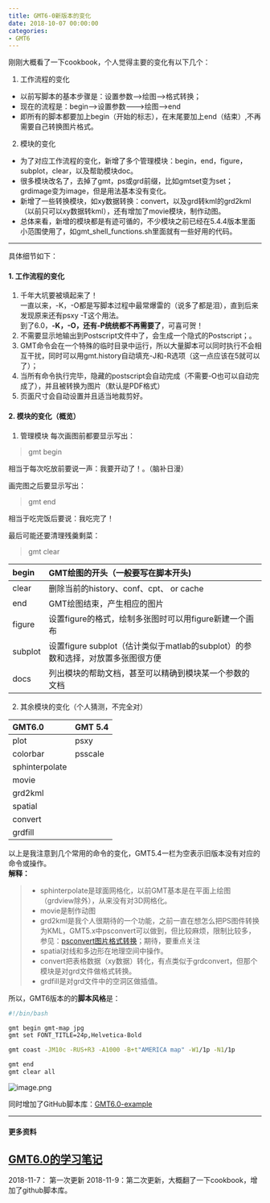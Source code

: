 ```yaml
---
title: GMT6-0新版本的变化
date: 2018-10-07 00:00:00
categories:
- GMT6
---
```

刚刚大概看了一下cookbook，个人觉得主要的变化有以下几个：  
1. 工作流程的变化  
- 以前写脚本的基本步骤是：设置参数-->绘图-->格式转换；  
- 现在的流程是：begin-->设置参数--->绘图-->end  
- 即所有的脚本都要加上begin（开始的标志），在末尾要加上end（结束）,不再需要自己转换图片格式。    
2. 模块的变化  
- 为了对应工作流程的变化，新增了多个管理模块：begin，end，figure，subplot，clear，以及帮助模块doc。  
- 很多模块改名了，去掉了gmt，ps或grd前缀，比如gmtset变为set；grdimage变为image，但是用法基本没有变化。
- 新增了一些转换模块，如xy数据转换：convert，以及grd转kml的grd2kml（以前只可以xy数据转kml），还有增加了movie模块，制作动图。   
- 总体来看，新增的模块都是有迹可循的，不少模块之前已经在5.4.4版本里面小范围使用了，如gmt_shell_functions.sh里面就有一些好用的代码。

---

具体细节如下：

#### 1. 工作流程的变化
1. 千年大坑要被填起来了！  
一直以来，-K，-O都是写脚本过程中最常爆雷的（说多了都是泪），直到后来发现原来还有psxy -T这个用法。  
到了6.0，**-K，-O，还有-P统统都不再需要了**，可喜可贺！  
2. 不需要显示地输出到Postscript文件中了，会生成一个隐式的Postscript；。
3. GMT命令会在一个特殊的临时目录中运行，所以大量脚本可以同时执行不会相互干扰，同时可以用gmt.history自动填充-J和-R选项（这一点应该在5就可以了）；
4. 当所有命令执行完毕，隐藏的postscript会自动完成（不需要-O也可以自动完成了），并且被转换为图片（默认是PDF格式）  
5. 页面尺寸会自动设置并且适当地裁剪好。

#### 2. 模块的变化（概览）
1.  管理模块
每次画图前都要显示写出：  
> gmt begin 

相当于每次吃放前要说一声：我要开动了！。（脑补日漫）  

画完图之后要显示写出：
> gmt end

相当于吃完饭后要说：我吃完了！

最后可能还要清理残羹剩菜：  
> gmt clear

begin  | GMT绘图的开头（一般要写在脚本开头)
| :------| :------
clear   |  删除当前的history、conf、cpt、 or cache
end  | GMT绘图结束，产生相应的图片
figure | 设置figure的格式，绘制多张图时可以用figure新建一个画布
subplot | 设置figure subplot（估计类似于matlab的subplot）的参数和选择，对放置多张图很方便
docs | 列出模块的帮助文档，甚至可以精确到模块某一个参数的文档
2. 其余模块的变化（个人猜测，不完全对）

GMT6.0 | GMT 5.4
| :------| :------
plot  | psxy
colorbar | psscale
sphinterpolate | 
movie |
grd2kml |
spatial |
convert |
grdfill |


以上是我注意到几个常用的命令的变化，GMT5.4一栏为空表示旧版本没有对应的命令或操作。  
**解释：**
> - sphinterpolate是球面网格化，以前GMT基本是在平面上绘图（grdview除外），从来没有对3D网格化。  
> - movie是制作动图  
> - grd2kml是我个人很期待的一个功能，之前一直在想怎么把PS图件转换为KML，GMT5.x中psconvert可以做到，但比较麻烦，限制比较多，参见：[psconvert图片格式转换](https://www.jianshu.com/p/913b52b99001)；期待，要重点关注  
> - spatial对线和多边形在地理空间中操作。    
> - convert把表格数据（xy数据）转化，有点类似于grdconvert，但那个模块是对grd文件做格式转换。  
> - grdfill是对grd文件中的空洞区做插值。  

所以，GMT6版本的的**脚本风格**是：
```sh
#!/bin/bash

gmt begin gmt-map jpg
gmt set FONT_TITLE=24p,Helvetica-Bold

gmt coast -JM10c -RUS+R3 -A1000 -B+t"AMERICA map" -W1/1p -N1/1p 

gmt end
gmt clear all
```
![image.png](https://upload-images.jianshu.io/upload_images/7955445-05882b23df02ecd1.png?imageMogr2/auto-orient/strip%7CimageView2/2/w/440 )

同时增加了GitHub脚本库：[GMT6.0-example](https://github.com/zhongpenggeo/GMT_demo/tree/master/GMT6)

---
#### 更多资料
**[GMT6.0的学习笔记](https://www.jianshu.com/p/ac52b407efa1)**
---
2018-11-7： 第一次更新
2018-11-9：第二次更新，大概翻了一下cookbook，增加了github脚本库。
